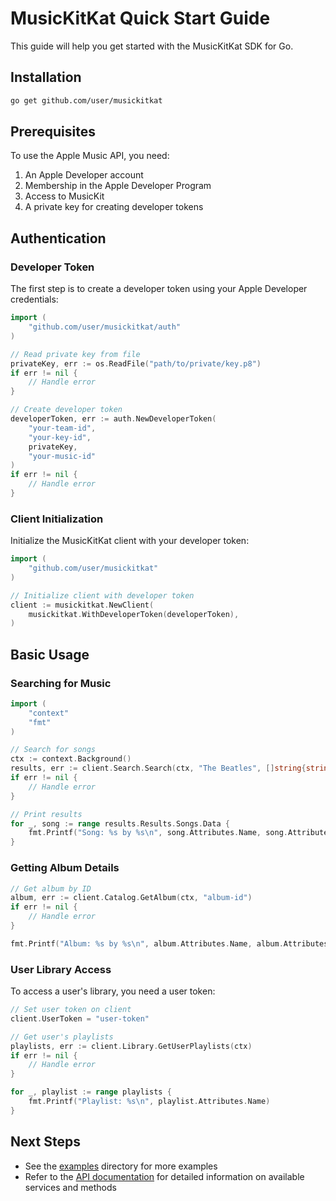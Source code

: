 # MusicKitKat Quick Start Guide

This guide will help you get started with the MusicKitKat SDK for Go.

## Installation

```bash
go get github.com/user/musickitkat
```

## Prerequisites

To use the Apple Music API, you need:

1. An Apple Developer account
2. Membership in the Apple Developer Program
3. Access to MusicKit
4. A private key for creating developer tokens

## Authentication

### Developer Token

The first step is to create a developer token using your Apple Developer credentials:

```go
import (
    "github.com/user/musickitkat/auth"
)

// Read private key from file
privateKey, err := os.ReadFile("path/to/private/key.p8")
if err != nil {
    // Handle error
}

// Create developer token
developerToken, err := auth.NewDeveloperToken(
    "your-team-id",
    "your-key-id",
    privateKey,
    "your-music-id"
)
if err != nil {
    // Handle error
}
```

### Client Initialization

Initialize the MusicKitKat client with your developer token:

```go
import (
    "github.com/user/musickitkat"
)

// Initialize client with developer token
client := musickitkat.NewClient(
    musickitkat.WithDeveloperToken(developerToken),
)
```

## Basic Usage

### Searching for Music

```go
import (
    "context"
    "fmt"
)

// Search for songs
ctx := context.Background()
results, err := client.Search.Search(ctx, "The Beatles", []string{string(musickitkat.SearchTypesSongs)}, nil)
if err != nil {
    // Handle error
}

// Print results
for _, song := range results.Results.Songs.Data {
    fmt.Printf("Song: %s by %s\n", song.Attributes.Name, song.Attributes.ArtistName)
}
```

### Getting Album Details

```go
// Get album by ID
album, err := client.Catalog.GetAlbum(ctx, "album-id")
if err != nil {
    // Handle error
}

fmt.Printf("Album: %s by %s\n", album.Attributes.Name, album.Attributes.ArtistName)
```

### User Library Access

To access a user's library, you need a user token:

```go
// Set user token on client
client.UserToken = "user-token"

// Get user's playlists
playlists, err := client.Library.GetUserPlaylists(ctx)
if err != nil {
    // Handle error
}

for _, playlist := range playlists {
    fmt.Printf("Playlist: %s\n", playlist.Attributes.Name)
}
```

## Next Steps

- See the [examples](../examples) directory for more examples
- Refer to the [API documentation](./README.md) for detailed information on available services and methods